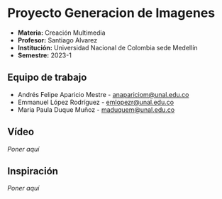 # Proyecto Generacion de Imagenes
- **Materia:** Creación Multimedia
- **Profesor:** Santiago Alvarez
- **Institución:** Universidad Nacional de Colombia sede Medellín
- **Semestre:** 2023-1

## Equipo de trabajo
- Andrés Felipe Aparicio Mestre - [anapariciom@unal.edu.co](mailto:anapariciom@unal.edu.co)
- Emmanuel López Rodríguez - [emlopezr@unal.edu.co](mailto:emlopezr@unal.edu.co)
- Maria Paula Duque Muñoz - [maduquem@unal.edu.co](mailto:maduquem@unal.edu.co)

## Vídeo
*Poner aquí*

## Inspiración
*Poner aquí*
